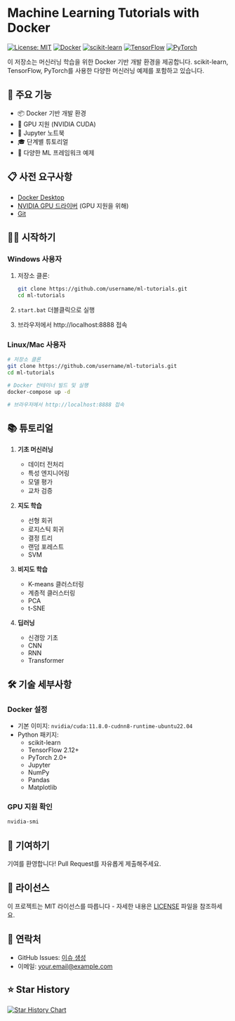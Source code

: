 # Machine Learning Tutorials with Docker

[![License: MIT](https://img.shields.io/badge/License-MIT-yellow.svg)](https://opensource.org/licenses/MIT)
[![Docker](https://img.shields.io/badge/docker-%230db7ed.svg?style=flat&logo=docker&logoColor=white)](https://www.docker.com/)
[![scikit-learn](https://img.shields.io/badge/scikit--learn-%23F7931E.svg?style=flat&logo=scikit-learn&logoColor=white)](https://scikit-learn.org/)
[![TensorFlow](https://img.shields.io/badge/TensorFlow-%23FF6F00.svg?style=flat&logo=TensorFlow&logoColor=white)](https://www.tensorflow.org/)
[![PyTorch](https://img.shields.io/badge/PyTorch-%23EE4C2C.svg?style=flat&logo=PyTorch&logoColor=white)](https://pytorch.org/)

이 저장소는 머신러닝 학습을 위한 Docker 기반 개발 환경을 제공합니다. scikit-learn, TensorFlow, PyTorch를 사용한 다양한 머신러닝 예제를 포함하고 있습니다.

## 🚀 주요 기능

- 📦 Docker 기반 개발 환경
- 🔧 GPU 지원 (NVIDIA CUDA)
- 📓 Jupyter 노트북
- 🎓 단계별 튜토리얼
- 🔄 다양한 ML 프레임워크 예제

## 📋 사전 요구사항

- [Docker Desktop](https://www.docker.com/products/docker-desktop/)
- [NVIDIA GPU 드라이버](https://www.nvidia.com/download/index.aspx) (GPU 지원을 위해)
- [Git](https://git-scm.com/downloads)

## 🏃‍♂️ 시작하기

### Windows 사용자

1. 저장소 클론:
   ```bash
   git clone https://github.com/username/ml-tutorials.git
   cd ml-tutorials
   ```

2. `start.bat` 더블클릭으로 실행
3. 브라우저에서 http://localhost:8888 접속

### Linux/Mac 사용자

```bash
# 저장소 클론
git clone https://github.com/username/ml-tutorials.git
cd ml-tutorials

# Docker 컨테이너 빌드 및 실행
docker-compose up -d

# 브라우저에서 http://localhost:8888 접속
```

## 📚 튜토리얼

1. **기초 머신러닝**
   - 데이터 전처리
   - 특성 엔지니어링
   - 모델 평가
   - 교차 검증

2. **지도 학습**
   - 선형 회귀
   - 로지스틱 회귀
   - 결정 트리
   - 랜덤 포레스트
   - SVM

3. **비지도 학습**
   - K-means 클러스터링
   - 계층적 클러스터링
   - PCA
   - t-SNE

4. **딥러닝**
   - 신경망 기초
   - CNN
   - RNN
   - Transformer

## 🛠️ 기술 세부사항

### Docker 설정

- 기본 이미지: `nvidia/cuda:11.8.0-cudnn8-runtime-ubuntu22.04`
- Python 패키지:
  - scikit-learn
  - TensorFlow 2.12+
  - PyTorch 2.0+
  - Jupyter
  - NumPy
  - Pandas
  - Matplotlib

### GPU 지원 확인

```bash
nvidia-smi
```

## 🤝 기여하기

기여를 환영합니다! Pull Request를 자유롭게 제출해주세요.

## 📝 라이선스

이 프로젝트는 MIT 라이선스를 따릅니다 - 자세한 내용은 [LICENSE](LICENSE) 파일을 참조하세요.

## 📮 연락처

- GitHub Issues: [이슈 생성](https://github.com/username/ml-tutorials/issues)
- 이메일: your.email@example.com

## ⭐ Star History

[![Star History Chart](https://api.star-history.com/svg?repos=username/ml-tutorials&type=Date)](https://star-history.com/#username/ml-tutorials&Date) 